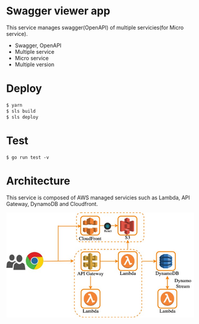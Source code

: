 # Swagger viewer app

This service manages swagger(OpenAPI) of multiple servicies(for Micro service).
- Swagger, OpenAPI
- Multiple service
- Micro service
- Multiple version

# Deploy

```
$ yarn
$ sls build
$ sls deploy
```

# Test

```
$ go run test -v
```

# Architecture

This service is composed of AWS managed servicies such as Lambda, API Gateway, DynamoDB and Cloudfront.

![Architecture](./docs/arch.jpg)